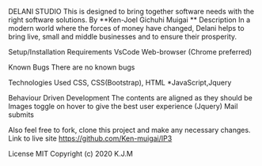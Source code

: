 DELANI STUDIO
This is designed to bring together software needs with the right software solutions.
By **Ken-Joel Gichuhi Muigai **
Description
In a modern world where the forces of money have changed, Delani helps to bring live, small and middle businesses and to ensure their prosperity.

Setup/Installation Requirements
VsCode
Web-browser (Chrome preferred)

Known Bugs
There are no known bugs

Technologies Used
CSS, CSS(Bootstrap), HTML *JavaScript,Jquery

Behaviour Driven Development
The contents are aligned as they should be
Images toggle on hover to give the best user experience (Jquery)
Mail submits

Also feel free to fork, clone this project and make any necessary changes.
Link to live site
https://github.com/Ken-muigai/IP3

License
MIT Copyright (c) 2020 K.J.M
